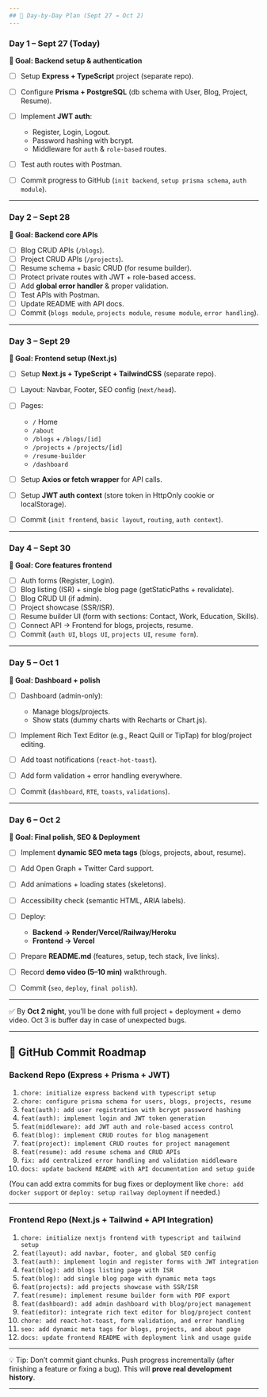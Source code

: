 ```yaml
---
## 📅 Day-by-Day Plan (Sept 27 → Oct 2)
---
```


### **Day 1 – Sept 27 (Today)**

**🎯 Goal: Backend setup & authentication**

- [ ] Setup **Express + TypeScript** project (separate repo).
- [ ] Configure **Prisma + PostgreSQL** (db schema with User, Blog, Project, Resume).
- [ ] Implement **JWT auth**:

  - Register, Login, Logout.
  - Password hashing with bcrypt.
  - Middleware for `auth` & `role-based` routes.

- [ ] Test auth routes with Postman.
- [ ] Commit progress to GitHub (`init backend`, `setup prisma schema`, `auth module`).

---

### **Day 2 – Sept 28**

**🎯 Goal: Backend core APIs**

- [ ] Blog CRUD APIs (`/blogs`).
- [ ] Project CRUD APIs (`/projects`).
- [ ] Resume schema + basic CRUD (for resume builder).
- [ ] Protect private routes with JWT + role-based access.
- [ ] Add **global error handler** & proper validation.
- [ ] Test APIs with Postman.
- [ ] Update README with API docs.
- [ ] Commit (`blogs module`, `projects module`, `resume module`, `error handling`).

---

### **Day 3 – Sept 29**

**🎯 Goal: Frontend setup (Next.js)**

- [ ] Setup **Next.js + TypeScript + TailwindCSS** (separate repo).
- [ ] Layout: Navbar, Footer, SEO config (`next/head`).
- [ ] Pages:

  - `/` Home
  - `/about`
  - `/blogs` + `/blogs/[id]`
  - `/projects` + `/projects/[id]`
  - `/resume-builder`
  - `/dashboard`

- [ ] Setup **Axios or fetch wrapper** for API calls.
- [ ] Setup **JWT auth context** (store token in HttpOnly cookie or localStorage).
- [ ] Commit (`init frontend`, `basic layout`, `routing`, `auth context`).

---

### **Day 4 – Sept 30**

**🎯 Goal: Core features frontend**

- [ ] Auth forms (Register, Login).
- [ ] Blog listing (ISR) + single blog page (getStaticPaths + revalidate).
- [ ] Blog CRUD UI (if admin).
- [ ] Project showcase (SSR/ISR).
- [ ] Resume builder UI (form with sections: Contact, Work, Education, Skills).
- [ ] Connect API → Frontend for blogs, projects, resume.
- [ ] Commit (`auth UI`, `blogs UI`, `projects UI`, `resume form`).

---

### **Day 5 – Oct 1**

**🎯 Goal: Dashboard + polish**

- [ ] Dashboard (admin-only):

  - Manage blogs/projects.
  - Show stats (dummy charts with Recharts or Chart.js).

- [ ] Implement Rich Text Editor (e.g., React Quill or TipTap) for blog/project editing.
- [ ] Add toast notifications (`react-hot-toast`).
- [ ] Add form validation + error handling everywhere.
- [ ] Commit (`dashboard`, `RTE`, `toasts`, `validations`).

---

### **Day 6 – Oct 2**

**🎯 Goal: Final polish, SEO & Deployment**

- [ ] Implement **dynamic SEO meta tags** (blogs, projects, about, resume).
- [ ] Add Open Graph + Twitter Card support.
- [ ] Add animations + loading states (skeletons).
- [ ] Accessibility check (semantic HTML, ARIA labels).
- [ ] Deploy:

  - **Backend → Render/Vercel/Railway/Heroku**
  - **Frontend → Vercel**

- [ ] Prepare **README.md** (features, setup, tech stack, live links).
- [ ] Record **demo video (5–10 min)** walkthrough.
- [ ] Commit (`seo`, `deploy`, `final polish`).

---

✅ By **Oct 2 night**, you’ll be done with full project + deployment + demo video.
Oct 3 is buffer day in case of unexpected bugs.

---

## 📌 GitHub Commit Roadmap

### **Backend Repo (Express + Prisma + JWT)**

1. `chore: initialize express backend with typescript setup`
2. `chore: configure prisma schema for users, blogs, projects, resume`
3. `feat(auth): add user registration with bcrypt password hashing`
4. `feat(auth): implement login and JWT token generation`
5. `feat(middleware): add JWT auth and role-based access control`
6. `feat(blog): implement CRUD routes for blog management`
7. `feat(project): implement CRUD routes for project management`
8. `feat(resume): add resume schema and CRUD APIs`
9. `fix: add centralized error handling and validation middleware`
10. `docs: update backend README with API documentation and setup guide`

(You can add extra commits for bug fixes or deployment like `chore: add docker support` or `deploy: setup railway deployment` if needed.)

---

### **Frontend Repo (Next.js + Tailwind + API Integration)**

1. `chore: initialize nextjs frontend with typescript and tailwind setup`
2. `feat(layout): add navbar, footer, and global SEO config`
3. `feat(auth): implement login and register forms with JWT integration`
4. `feat(blog): add blogs listing page with ISR`
5. `feat(blog): add single blog page with dynamic meta tags`
6. `feat(projects): add projects showcase with SSR/ISR`
7. `feat(resume): implement resume builder form with PDF export`
8. `feat(dashboard): add admin dashboard with blog/project management`
9. `feat(editor): integrate rich text editor for blog/project content`
10. `chore: add react-hot-toast, form validation, and error handling`
11. `seo: add dynamic meta tags for blogs, projects, and about page`
12. `docs: update frontend README with deployment link and usage guide`

---

💡 Tip: Don’t commit giant chunks. Push progress incrementally (after finishing a feature or fixing a bug). This will **prove real development history**.

---
